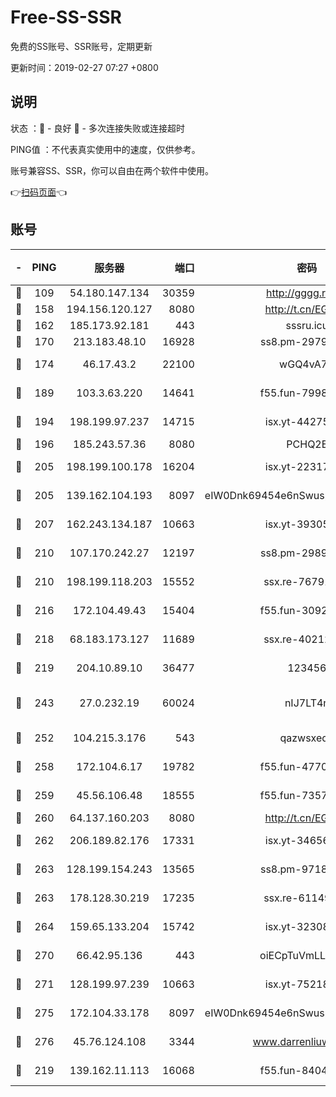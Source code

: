 # Free-SS-SSR

免费的SS账号、SSR账号，定期更新

更新时间：2019-02-27 07:27 +0800

## 说明

状态     ：🙂 - 良好 🙁 - 多次连接失败或连接超时

PING值   ：不代表真实使用中的速度，仅供参考。

账号兼容SS、SSR，你可以自由在两个软件中使用。

👉[扫码页面](https://liesauer.github.io/free-ss-ssr.github.io/)👈

## 账号

|-|PING|服务器|端口|密码|加密方式|区域|
|:----:|:----:|:-----:|-----:|:----:|:----:|:----:|
|🙂|109|54.180.147.134|30359|http://gggg.rocks|chacha20|KR|
|🙂|158|194.156.120.127|8080|http://t.cn/EGJIyrl|rc4-md5|RU|
|🙂|162|185.173.92.181|443|sssru.icu|rc4-md5|RU|
|🙂|170|213.183.48.10|16928|ss8.pm-29798325|rc4-md5|RU|
|🙂|174|46.17.43.2|22100|wGQ4vA7D|aes-256-gcm|RU|
|🙂|189|103.3.63.220|14641|f55.fun-79984823|aes-256-cfb|SG|
|🙂|194|198.199.97.237|14715|isx.yt-44275898|aes-256-cfb|US|
|🙂|196|185.243.57.36|8080|PCHQ2E|rc4-md5|US|
|🙂|205|198.199.100.178|16204|isx.yt-22317466|aes-256-cfb|US|
|🙂|205|139.162.104.193|8097|eIW0Dnk69454e6nSwuspv9DmS201tQ0D|aes-256-cfb|JP|
|🙂|207|162.243.134.187|10663|isx.yt-39305244|aes-256-cfb|US|
|🙂|210|107.170.242.27|12197|ss8.pm-29892901|aes-256-cfb|US|
|🙂|210|198.199.118.203|15552|ssx.re-76791926|aes-256-cfb|US|
|🙂|216|172.104.49.43|15404|f55.fun-30923847|aes-256-cfb|SG|
|🙂|218|68.183.173.127|11689|ssx.re-40212864|aes-256-cfb|US|
|🙂|219|204.10.89.10|36477|123456|aes-256-cfb|US|
|🙂|243|27.0.232.19|60024|nIJ7LT4n|xchacha20-ietf-poly1305|HK|
|🙂|252|104.215.3.176|543|qazwsxedc|aes-256-gcm|JP|
|🙂|258|172.104.6.17|19782|f55.fun-47700700|aes-256-cfb|US|
|🙂|259|45.56.106.48|18555|f55.fun-73571297|aes-256-cfb|US|
|🙂|260|64.137.160.203|8080|http://t.cn/EGJIyrl|rc4-md5|CA|
|🙂|262|206.189.82.176|17331|isx.yt-34656807|aes-256-cfb|SG|
|🙂|263|128.199.154.243|13565|ss8.pm-97184216|aes-256-cfb|SG|
|🙂|263|178.128.30.219|17235|ssx.re-61149569|aes-256-cfb|SG|
|🙂|264|159.65.133.204|15742|isx.yt-32308322|aes-256-cfb|SG|
|🙂|270|66.42.95.136|443|oiECpTuVmLLxk4Ts|aes-256-cfb|US|
|🙂|271|128.199.97.239|10663|isx.yt-75218059|aes-256-cfb|SG|
|🙂|275|172.104.33.178|8097|eIW0Dnk69454e6nSwuspv9DmS201tQ0D|aes-256-cfb|SG|
|🙂|276|45.76.124.108|3344|www.darrenliuwei.com|aes-256-cfb|AU|
|🙂|219|139.162.11.113|16068|f55.fun-84043831|aes-256-cfb|SG|
